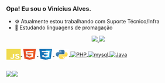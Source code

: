 ### Opa! Eu sou o Vinícius Alves.

- ⚙  Atualmente estou trabalhando com Suporte Técnico/Infra
- 🌱 Estudando linguagens de promagação

<div align="center">
  <a href="https://github.com/Vpolinario">
  <img height="180em" src="https://github-readme-stats.vercel.app/api?username=Vpolinario&show_icons=true&theme=dark&include_all_commits=true&count_private=true"/>
  <img height="180em" src="https://github-readme-stats.vercel.app/api/top-langs/?username=Vpolinario&layout=compact&langs_count=7&theme=dark"/>
</div>

</div>
<div style="display: inline_block"><br>
  <img align="center" alt="Js" height="30" width="40" src="https://raw.githubusercontent.com/devicons/devicon/master/icons/javascript/javascript-plain.svg">
  <img align="center" alt="HTML" height="30" width="40" src="https://raw.githubusercontent.com/devicons/devicon/master/icons/html5/html5-original.svg">
  <img align="center" alt="CSS" height="30" width="40" src="https://raw.githubusercontent.com/devicons/devicon/master/icons/css3/css3-original.svg">
  <img align="center" alt="Python" height="30" width="40" src="https://raw.githubusercontent.com/devicons/devicon/master/icons/python/python-original.svg">
  <img align="center" alt="PHP" height="30" width="40" src="https://cdn.jsdelivr.net/gh/devicons/devicon/icons/php/php-original.svg" />
  <img align="center" alt="mysql" height="30" width="40" src="https://cdn.jsdelivr.net/gh/devicons/devicon/icons/mysql/mysql-original-wordmark.svg" />
  <img align="center" alt="Java" height="30" width="40" src="https://cdn.jsdelivr.net/gh/devicons/devicon/icons/java/java-original-wordmark.svg" />


</div>

##

<div>
  <a href="https://www.instagram.com/_viniciusallvess/" target="_blank"><img src="https://img.shields.io/badge/-Instagram-%23E4405F?style=for-the-           badge&logo=instagram&logoColor=white" target="_blank"></a
  
  <a href="https://www.linkedin.com/in/vinícius-alves-330883226" target="_blank"><img src="https://img.shields.io/badge/-LinkedIn-%230077B5?style=for-the-  badge&logo=linkedin&logoColor=white" target="_blank"></a>

</div>


